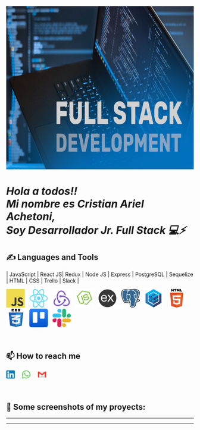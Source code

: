   <img src="./assets/img/Full-Stack-Developer.jpg" width="1024" height="439" aling="center"/>

   <h1>
     <i>
        <p aling="center">Hola a todos!! <br/>
               Mi nombre es Cristian Ariel Achetoni, <br/>
               Soy Desarrollador Jr. Full Stack 💻⚡
        </p>
    </i>
  </h1>

## ✍ Languages and Tools

<p aling="center">
| JavaScript | React JS| Redux | Node JS | Express | PostgreSQL | Sequelize | HTML | CSS | Trello | Slack |
</p>
<p aling="center">
  <img src="./assets/img/javascript.png" width="50" height="50" aling="center"/>
    &nbsp;
  <img src="./assets/img/react.png" width="50" height="50" aling="center"/>
    &nbsp;
  <img src="./assets/img/redux.png" width="50" height="50" aling="center"/>
    &nbsp;
  <img src="./assets/img/nodejs.png" width="50" height="50" aling="center"/>
    &nbsp;
  <img src="./assets/img/express.png" width="50" height="50" aling="center"/>
    &nbsp;
  <img src="./assets/img/postgresql.png" width="50" height="50" aling="center"/>
    &nbsp;
  <img src="./assets/img/sequelize.png" width="50" height="50" aling="center"/>
    &nbsp;
  <img src="./assets/img/html5.png" width="50" height="50" aling="center"/>
    &nbsp;
  <img src="./assets/img/css.png" width="50" height="50" aling="center"/>
    &nbsp;
  <img src="./assets/img/trello.png" width="50" height="50" aling="center"/>
    &nbsp;
  <img src="./assets/img/slack.png" width="50" height="50" aling="center"/>
</p>
&nbsp;
&nbsp;

## 📫 How to reach me

<p aling="center">
<a href="https://www.linkedin.com/in/cristian-ariel-achetoni-developer/" >
    <img width="4.5%" src="./assets/img/li.png"></a>
    &nbsp;&nbsp;&nbsp;
<a href="https://wa.me/542604694828" >
    <img width="4.5%" src="./assets/img/wa.png"></a>
    &nbsp;&nbsp;&nbsp;
<a href="mailto:cristian.achetoni@gmail.com" >
    <img width="4.5%" src="./assets/img/gmail.png"></a>
</p>

&nbsp;
&nbsp;


## 📌 Some screenshots of my proyects:

<!-- ### FullStack Developer - E-Commerce - Clothes 22 - PI- FOOD! -->

---

<!-- ![Esta es una imagen](./assets/projects/Captura.PNG)
![Esta es una imagen](./assets/projects/Captura2.PNG)
![Esta es una imagen](./assets/projects/Captura3.PNG)
![Esta es una imagen](./assets/projects/Captura4.PNG)
![Esta es una imagen](./assets/projects/Captura5.PNG)
![Esta es una imagen](./assets/projects/Captura6.PNG)
![Esta es una imagen](./assets/projects/Captura7.PNG)
![Esta es una imagen](./assets/projects/Captura8.PNG)
![Esta es una imagen](./assets/projects/Captura9.PNG)
![Esta es una imagen](./assets/projects/Captura10.PNG)
![Esta es una imagen](./assets/projects/Captura11.PNG)
![Esta es una imagen](./assets/projects/Captura12.PNG) -->

---